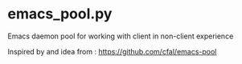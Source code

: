 # emacs_pool.py
Emacs daemon pool for working with client in non-client experience

Inspired by and idea from : https://github.com/cfal/emacs-pool
